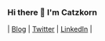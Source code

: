 ### Hi there 👋 I'm Catzkorn 
| [Blog](https://catzkorn.dev) | [Twitter](https://twitter.com/catzkorn) | [LinkedIn](www.linkedin.com/in/catzkorn) |  



